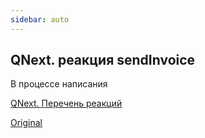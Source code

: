 ```yaml
---
sidebar: auto
---
```


## QNext. реакция sendInvoice

В процессе написания



[QNext. Перечень реакций](/docs-test/ph/reactions)

[Original](https://telegra.ph/QNext-admin-reaction-sendInvoice-05-09)